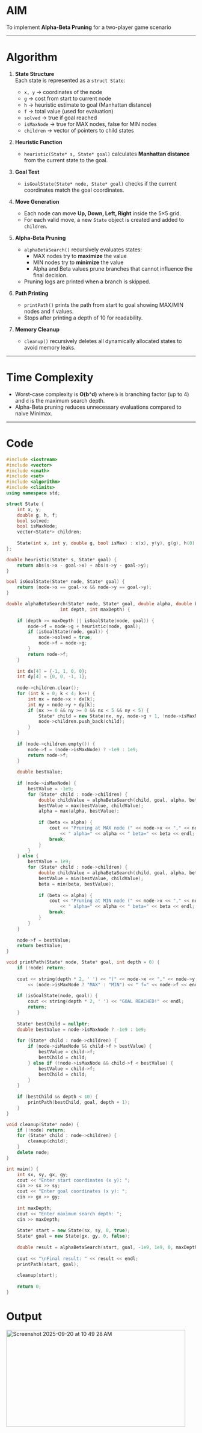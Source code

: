 # AIM
To implement **Alpha-Beta Pruning** for a two-player game scenario

---

# Algorithm

1. **State Structure**  
   Each state is represented as a `struct State`:
   - `x, y` → coordinates of the node  
   - `g` → cost from start to current node  
   - `h` → heuristic estimate to goal (Manhattan distance)  
   - `f` → total value (used for evaluation)  
   - `solved` → true if goal reached  
   - `isMaxNode` → true for MAX nodes, false for MIN nodes  
   - `children` → vector of pointers to child states

2. **Heuristic Function**  
   - `heuristic(State* s, State* goal)` calculates **Manhattan distance** from the current state to the goal.

3. **Goal Test**  
   - `isGoalState(State* node, State* goal)` checks if the current coordinates match the goal coordinates.

4. **Move Generation**  
   - Each node can move **Up, Down, Left, Right** inside the 5×5 grid.  
   - For each valid move, a new `State` object is created and added to `children`.

5. **Alpha-Beta Pruning**  
   - `alphaBetaSearch()` recursively evaluates states:  
     - MAX nodes try to **maximize** the value  
     - MIN nodes try to **minimize** the value  
     - Alpha and Beta values prune branches that cannot influence the final decision.  
   - Pruning logs are printed when a branch is skipped.

6. **Path Printing**  
   - `printPath()` prints the path from start to goal showing MAX/MIN nodes and `f` values.  
   - Stops after printing a depth of 10 for readability.

7. **Memory Cleanup**  
   - `cleanup()` recursively deletes all dynamically allocated states to avoid memory leaks.

---

# Time Complexity
- Worst-case complexity is **O(b^d)** where `b` is branching factor (up to 4) and `d` is the maximum search depth.  
- Alpha-Beta pruning reduces unnecessary evaluations compared to naive Minimax.

---

# Code

```cpp
#include <iostream>
#include <vector>
#include <cmath>
#include <set>
#include <algorithm>
#include <climits>
using namespace std;

struct State {
    int x, y;
    double g, h, f;
    bool solved;
    bool isMaxNode; 
    vector<State*> children;
    
    State(int x, int y, double g, bool isMax) : x(x), y(y), g(g), h(0), f(0), solved(false), isMaxNode(isMax) {}
};

double heuristic(State* s, State* goal) {
    return abs(s->x - goal->x) + abs(s->y - goal->y);
}

bool isGoalState(State* node, State* goal) {
    return (node->x == goal->x && node->y == goal->y);
}

double alphaBetaSearch(State* node, State* goal, double alpha, double beta, 
                    int depth, int maxDepth) {
    
    if (depth >= maxDepth || isGoalState(node, goal)) {
        node->f = node->g + heuristic(node, goal);
        if (isGoalState(node, goal)) {
            node->solved = true;
            node->f = node->g; 
        }
        return node->f;
    }
    
    int dx[4] = {-1, 1, 0, 0};
    int dy[4] = {0, 0, -1, 1};
    
    node->children.clear();
    for (int k = 0; k < 4; k++) {
        int nx = node->x + dx[k];
        int ny = node->y + dy[k];
        if (nx >= 0 && ny >= 0 && nx < 5 && ny < 5) {
            State* child = new State(nx, ny, node->g + 1, !node->isMaxNode);
            node->children.push_back(child);
        }
    }
    
    if (node->children.empty()) {
        node->f = (node->isMaxNode) ? -1e9 : 1e9; 
        return node->f;
    }
    
    double bestValue;
    
    if (node->isMaxNode) {
        bestValue = -1e9;
        for (State* child : node->children) {
            double childValue = alphaBetaSearch(child, goal, alpha, beta, depth + 1, maxDepth);
            bestValue = max(bestValue, childValue);
            alpha = max(alpha, bestValue);
            
            if (beta <= alpha) {
                cout << "Pruning at MAX node (" << node->x << "," << node->y << ")" 
                    << " alpha=" << alpha << " beta=" << beta << endl;
                break; 
            }
        }
    } else {
        bestValue = 1e9;
        for (State* child : node->children) {
            double childValue = alphaBetaSearch(child, goal, alpha, beta, depth + 1, maxDepth);
            bestValue = min(bestValue, childValue);
            beta = min(beta, bestValue);
            
            if (beta <= alpha) {
                cout << "Pruning at MIN node (" << node->x << "," << node->y << ")" 
                    << " alpha=" << alpha << " beta=" << beta << endl;
                break; 
            }
        }
    }
    
    node->f = bestValue;
    return bestValue;
}

void printPath(State* node, State* goal, int depth = 0) {
    if (!node) return;
    
    cout << string(depth * 2, ' ') << "(" << node->x << "," << node->y << ") "
        << (node->isMaxNode ? "MAX" : "MIN") << " f=" << node->f << endl;
    
    if (isGoalState(node, goal)) {
        cout << string(depth * 2, ' ') << "GOAL REACHED!" << endl;
        return;
    }
    
    State* bestChild = nullptr;
    double bestValue = node->isMaxNode ? -1e9 : 1e9;
    
    for (State* child : node->children) {
        if (node->isMaxNode && child->f > bestValue) {
            bestValue = child->f;
            bestChild = child;
        } else if (!node->isMaxNode && child->f < bestValue) {
            bestValue = child->f;
            bestChild = child;
        }
    }
    
    if (bestChild && depth < 10) { 
        printPath(bestChild, goal, depth + 1);
    }
}

void cleanup(State* node) {
    if (!node) return;
    for (State* child : node->children) {
        cleanup(child);
    }
    delete node;
}

int main() {
    int sx, sy, gx, gy;
    cout << "Enter start coordinates (x y): ";
    cin >> sx >> sy;
    cout << "Enter goal coordinates (x y): ";
    cin >> gx >> gy;
    
    int maxDepth;
    cout << "Enter maximum search depth: ";
    cin >> maxDepth;
    
    State* start = new State(sx, sy, 0, true);
    State* goal = new State(gx, gy, 0, false); 
    
    double result = alphaBetaSearch(start, goal, -1e9, 1e9, 0, maxDepth);
    
    cout << "\nFinal result: " << result << endl;
    printPath(start, goal);
    
    cleanup(start); 
    
    return 0;
}
```
# Output 
<img width="476" height="257" alt="Screenshot 2025-09-20 at 10 49 28 AM" src="https://github.com/user-attachments/assets/8a69ba1f-8710-4b28-978d-85be0e0fdd12" />
